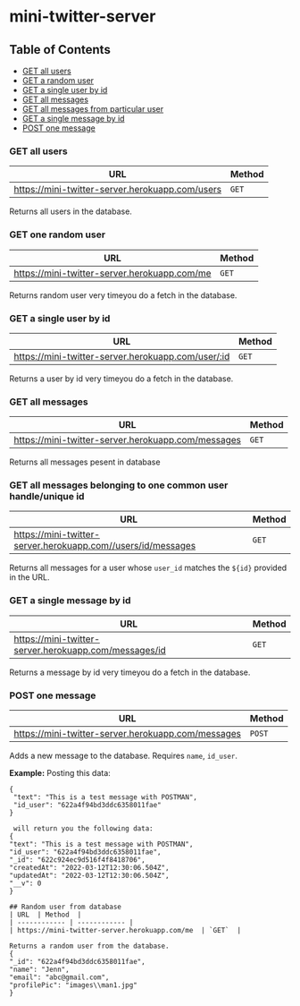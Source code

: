 # mini-twitter-server

## Table of Contents

- [GET all users](https://mini-twitter-server.herokuapp.com/users)
- [GET a random user](https://mini-twitter-server.herokuapp.com/me)
- [GET a single user by id](https://mini-twitter-server.herokuapp.com/user/:id)
- [GET all messages ](https://mini-twitter-server.herokuapp.com/messages)
- [GET all messages from particular user ](https://mini-twitter-server.herokuapp.com//users/id/messages)
- [GET a single message by id](https://mini-twitter-server.herokuapp.com/messages/id)
- [POST one message](https://mini-twitter-server.herokuapp.com/messages)


### GET all users

| URL                                             | Method |
| ----------------------------------------------- | ------ |
| https://mini-twitter-server.herokuapp.com/users | `GET`  |

Returns all users in the database.


### GET one random user

| URL                                          | Method |
| -------------------------------------------- | ------ |
| https://mini-twitter-server.herokuapp.com/me | `GET`  |

Returns random user very timeyou do a fetch in the database.


### GET a single user by id

| URL                                                | Method |
| -------------------------------------------------- | ------ |
| https://mini-twitter-server.herokuapp.com/user/:id | `GET`  |

Returns a user by id very timeyou do a fetch in the database.


### GET all messages

| URL                                                | Method |
| -------------------------------------------------- | ------ |
| https://mini-twitter-server.herokuapp.com/messages | `GET`  |

Returns all messages pesent in database


### GET all messages belonging to one common user handle/unique id

| URL                                                          | Method |
| ------------------------------------------------------------ | ------ |
| https://mini-twitter-server.herokuapp.com//users/id/messages | `GET`  |

Returns all messages for a user whose `user_id` matches the `${id}` provided in the URL.


### GET a single message by id

| URL                                                   | Method |
| ----------------------------------------------------- | ------ |
| https://mini-twitter-server.herokuapp.com/messages/id | `GET`  |

Returns a message by id very timeyou do a fetch in the database.

### POST one message

| URL                                                 | Method  |
| --------------------------------------------------- | ------- |
| https://mini-twitter-server.herokuapp.com/messages  | `POST`  |

Adds a new message to the database. Requires `name`, `id_user`.

**Example:**
Posting this data:
``` 
{
 "text": "This is a test message with POSTMAN",
 "id_user": "622a4f94bd3ddc6358011fae"
}

 will return you the following data:
{
"text": "This is a test message with POSTMAN",
"id_user": "622a4f94bd3ddc6358011fae",
"_id": "622c924ec9d516f4f8418706",
"createdAt": "2022-03-12T12:30:06.504Z",
"updatedAt": "2022-03-12T12:30:06.504Z",
"__v": 0
}

## Random user from database
| URL  | Method  |
| ------------ | ------------ |
| https://mini-twitter-server.herokuapp.com/me  | `GET`  |

Returns a random user from the database.
{
"_id": "622a4f94bd3ddc6358011fae",
"name": "Jenn",
"email": "abc@gmail.com",
"profilePic": "images\\man1.jpg"
}
